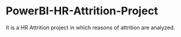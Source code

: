 # PowerBI-HR-Attrition-Project
It is a HR Attrition project in which reasons of attrition are analyzed.
